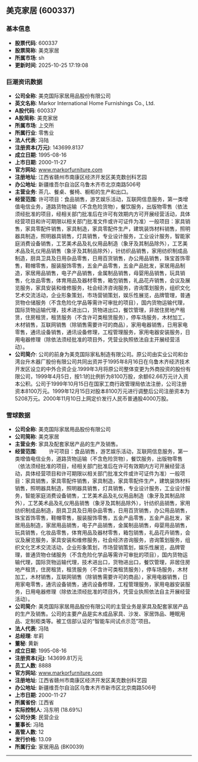 ## 美克家居 (600337)

### 基本信息

- **股票代码**: 600337
- **股票简称**: 美克家居
- **所属市场**: sh
- **更新时间**: 2025-10-25 17:19:08

### 巨潮资讯数据

- **公司全称**: 美克国际家居用品股份有限公司
- **英文名称**: Markor International Home Furnishings Co., Ltd.
- **A股代码**: 600337
- **A股简称**: 美克家居
- **所属市场**: 上交所
- **所属行业**: 零售业
- **法人代表**: 冯陆
- **注册资本(万元)**: 143699.8137
- **成立日期**: 1995-08-16
- **上市日期**: 2000-11-27
- **官方网站**: www.markorfurniture.com
- **注册地址**: 江西省赣州市南康区经济开发区美克数创科艺园
- **办公地址**: 新疆维吾尔自治区乌鲁木齐市北京南路506号
- **主营业务**: 茶几、餐桌、餐椅、橱柜的生产和出口。
- **经营范围**: 许可项目：食品销售，游艺娱乐活动，互联网信息服务，第一类增值电信业务，道路货物运输（不含危险货物），餐饮服务，出版物零售（依法须经批准的项目，经相关部门批准后在许可有效期内方可开展经营活动，具体经营项目和许可期限以相关部门批准文件或许可证件为准）一般项目：家具销售，家具零配件销售，家具制造，家具零配件生产，建筑装饰材料销售，照明器具制造，照明器具销售，灯具销售，专业设计服务，工业设计服务，智能家庭消费设备销售，工艺美术品及礼仪用品制造（象牙及其制品除外），工艺美术品及礼仪用品销售（象牙及其制品除外），针纺织品销售，家用纺织制成品制造，厨具卫具及日用杂品零售，日用百货销售，办公用品销售，珠宝首饰零售，鞋帽零售，服装服饰零售，五金产品零售，五金产品批发，家居用品制造，家居用品销售，电子产品销售，金属制品销售，母婴用品销售，玩具销售，化妆品零售，体育用品及器材零售，箱包销售，礼品花卉销售，会议及展览服务，家具安装和维修服务，社会经济咨询服务，咨询策划服务，组织文化艺术交流活动，企业形象策划，市场营销策划，娱乐性展览，品牌管理，普通货物仓储服务（不含危险化学品等需许可审批的项目），国内货物运输代理，国际货物运输代理，技术进出口，货物进出口，餐饮管理，非居住房地产租赁，住房租赁，租赁服务（不含许可类租赁服务），停车场服务，木材加工，木材销售，互联网销售（除销售需要许可的商品），家用电器销售，日用家电零售，通讯设备销售，通讯设备修理，工程管理服务，家用电器安装服务，日用电器修理（除依法须经批准的项目外，凭营业执照依法自主开展经营活动）。
- **公司简介**: 公司的前身为美克国际家私制造有限公司。原公司由实业公司和台湾台升木器厂股份有限公司共同出资并于1995年8月16日在乌鲁木齐经济技术开发区设立的中外合资企业.1999年3月将原公司整体变更为外商投资的股份有限公司，1999年4月5日，按1:1的比例折为8100万股，余额62.66万元计入资本公积。公司于1999年10月15日在国家工商行政管理局依法注册，公司注册资本8100万元。1999年12月15日对股本8100万元进行调整后公司注册资本为5208万元。2000年11月10日上网定价发行人民币普通股4000万股。

### 雪球数据

- **公司全称**: 美克国际家居用品股份有限公司
- **公司简称**: 美克家居
- **主营业务**: 家具及配套家居产品的生产及销售。
- **经营范围**: 　　许可项目：食品销售，游艺娱乐活动，互联网信息服务，第一类增值电信业务，道路货物运输（不含危险货物），餐饮服务，出版物零售（依法须经批准的项目，经相关部门批准后在许可有效期内方可开展经营活动，具体经营项目和许可期限以相关部门批准文件或许可证件为准）一般项目：家具销售，家具零配件销售，家具制造，家具零配件生产，建筑装饰材料销售，照明器具制造，照明器具销售，灯具销售，专业设计服务，工业设计服务，智能家庭消费设备销售，工艺美术品及礼仪用品制造（象牙及其制品除外），工艺美术品及礼仪用品销售（象牙及其制品除外），针纺织品销售，家用纺织制成品制造，厨具卫具及日用杂品零售，日用百货销售，办公用品销售，珠宝首饰零售，鞋帽零售，服装服饰零售，五金产品零售，五金产品批发，家居用品制造，家居用品销售，电子产品销售，金属制品销售，母婴用品销售，玩具销售，化妆品零售，体育用品及器材零售，箱包销售，礼品花卉销售，会议及展览服务，家具安装和维修服务，社会经济咨询服务，咨询策划服务，组织文化艺术交流活动，企业形象策划，市场营销策划，娱乐性展览，品牌管理，普通货物仓储服务（不含危险化学品等需许可审批的项目），国内货物运输代理，国际货物运输代理，技术进出口，货物进出口，餐饮管理，非居住房地产租赁，住房租赁，租赁服务（不含许可类租赁服务），停车场服务，木材加工，木材销售，互联网销售（除销售需要许可的商品），家用电器销售，日用家电零售，通讯设备销售，通讯设备修理，工程管理服务，家用电器安装服务，日用电器修理（除依法须经批准的项目外，凭营业执照依法自主开展经营活动）。
- **公司简介**: 美克国际家居用品股份有限公司的主营业务是家具及配套家居产品的生产及销售。公司的主要产品是实木成品家具、沙发、家居饰品、睡眠用品、定制柜类等。被工信部认证的“智能车间试点示范”项目。
- **法人代表**: 冯陆
- **总经理**: 牟莉
- **董秘**: 黄新
- **成立日期**: 1995-08-16
- **注册资本(元)**: 143699.81万元
- **员工人数**: 8888
- **官方网站**: www.markorfurniture.com
- **注册地址**: 江西省赣州市南康区经济开发区美克数创科艺园
- **办公地址**: 新疆维吾尔自治区乌鲁木齐市新市区北京南路506号
- **上市日期**: 2000-11-27
- **所属省份**: 江西省
- **实际控制人**: 冯东明 (18.69%)
- **公司分类**: 民营企业
- **董事长**: 冯陆
- **高管人数**: 12
- **发行价格**: 13.09
- **所属行业**: 家居用品 (BK0039)

---